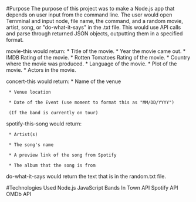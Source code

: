 #Purpose
The purpose of this project was to make a Node.js app that depends on user input from the command line. The user would open Ternminal and input node, file name, the command, and a random movie, artist, song, or "do-what-it-says" in the .txt file. This would use API calls and parse through returned JSON objects, outputting them in a specified format.

movie-this would return:
       * Title of the movie.
       * Year the movie came out.
       * IMDB Rating of the movie.
       * Rotten Tomatoes Rating of the movie.
       * Country where the movie was produced.
       * Language of the movie.
       * Plot of the movie.
       * Actors in the movie.

concert-this would return:
     * Name of the venue

     * Venue location

     * Date of the Event (use moment to format this as "MM/DD/YYYY")

     (If the band is currently on tour)

spotify-this-song would return:

     * Artist(s)

     * The song's name

     * A preview link of the song from Spotify

     * The album that the song is from

do-what-it-says would return the text that is in the random.txt file.


#Technologies Used
Node.js
JavaScript
Bands In Town API 
Spotify API 
OMDb API 
